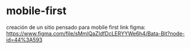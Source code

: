 # mobile-first
creación de un sitio pensado para mobile first
link figma: https://www.figma.com/file/sMmlQaZldfDcLERYYWe6h4/Bata-Bit?node-id=44%3A593
